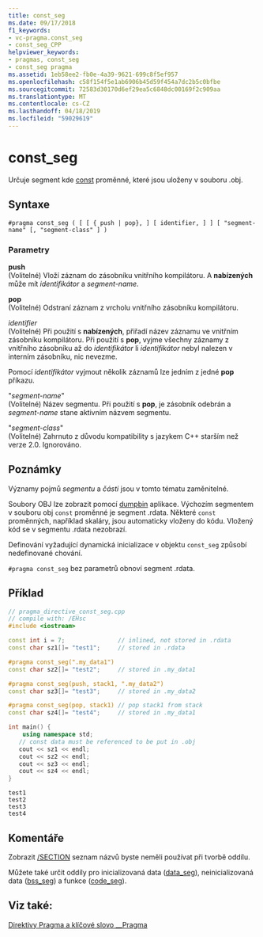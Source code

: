```yaml
---
title: const_seg
ms.date: 09/17/2018
f1_keywords:
- vc-pragma.const_seg
- const_seg_CPP
helpviewer_keywords:
- pragmas, const_seg
- const_seg pragma
ms.assetid: 1eb58ee2-fb0e-4a39-9621-699c8f5ef957
ms.openlocfilehash: c58f154f5e1ab6906b45d59f454a7dc2b5c0bfbe
ms.sourcegitcommit: 72583d30170d6ef29ea5c6848dc00169f2c909aa
ms.translationtype: MT
ms.contentlocale: cs-CZ
ms.lasthandoff: 04/18/2019
ms.locfileid: "59029619"
---
```

# <a name="constseg"></a>const_seg
Určuje segment kde [const](../cpp/const-cpp.md) proměnné, které jsou uloženy v souboru .obj.

## <a name="syntax"></a>Syntaxe

```
#pragma const_seg ( [ [ { push | pop}, ] [ identifier, ] ] [ "segment-name" [, "segment-class" ] )
```

### <a name="parameters"></a>Parametry

**push**<br/>
(Volitelné) Vloží záznam do zásobníku vnitřního kompilátoru. A **nabízených** může mít *identifikátor* a *segment-name*.

**pop**<br/>
(Volitelné) Odstraní záznam z vrcholu vnitřního zásobníku kompilátoru.

*identifier*<br/>
(Volitelné) Při použití s **nabízených**, přiřadí název záznamu ve vnitřním zásobníku kompilátoru. Při použití s **pop**, vyjme všechny záznamy z vnitřního zásobníku až do *identifikátor* li *identifikátor* nebyl nalezen v interním zásobníku, nic nevezme.

Pomocí *identifikátor* vyjmout několik záznamů lze jedním z jedné **pop** příkazu.

"*segment-name*"<br/>
(Volitelné) Název segmentu. Při použití s **pop**, je zásobník odebrán a *segment-name* stane aktivním názvem segmentu.

"*segment-class*"<br/>
(Volitelné) Zahrnuto z důvodu kompatibility s jazykem C++ starším než verze 2.0. Ignorováno.

## <a name="remarks"></a>Poznámky

Významy pojmů *segmentu* a *části* jsou v tomto tématu zaměnitelné.

Soubory OBJ lze zobrazit pomocí [dumpbin](../build/reference/dumpbin-command-line.md) aplikace. Výchozím segmentem v souboru obj `const` proměnné je segment .rdata. Některé `const` proměnných, například skaláry, jsou automaticky vloženy do kódu. Vložený kód se v segmentu .rdata nezobrazí.

Definování vyžadující dynamická inicializace v objektu `const_seg` způsobí nedefinované chování.

`#pragma const_seg` bez parametrů obnoví segment .rdata.

## <a name="example"></a>Příklad

```cpp
// pragma_directive_const_seg.cpp
// compile with: /EHsc
#include <iostream>

const int i = 7;               // inlined, not stored in .rdata
const char sz1[]= "test1";     // stored in .rdata

#pragma const_seg(".my_data1")
const char sz2[]= "test2";     // stored in .my_data1

#pragma const_seg(push, stack1, ".my_data2")
const char sz3[]= "test3";     // stored in .my_data2

#pragma const_seg(pop, stack1) // pop stack1 from stack
const char sz4[]= "test4";     // stored in .my_data1

int main() {
    using namespace std;
   // const data must be referenced to be put in .obj
   cout << sz1 << endl;
   cout << sz2 << endl;
   cout << sz3 << endl;
   cout << sz4 << endl;
}
```

```Output
test1
test2
test3
test4
```

## <a name="comments"></a>Komentáře

Zobrazit [/SECTION](../build/reference/section-specify-section-attributes.md) seznam názvů byste neměli používat při tvorbě oddílu.

Můžete také určit oddíly pro inicializovaná data ([data_seg](../preprocessor/data-seg.md)), neinicializovaná data ([bss_seg](../preprocessor/bss-seg.md)) a funkce ([code_seg](../preprocessor/code-seg.md)).

## <a name="see-also"></a>Viz také:

[Direktivy Pragma a klíčové slovo __Pragma](../preprocessor/pragma-directives-and-the-pragma-keyword.md)
